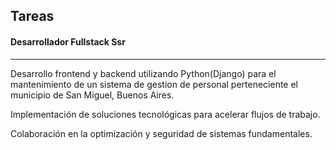 ## Tareas
#### Desarrollador Fullstack Ssr
---

Desarrollo frontend y backend utilizando Python(Django) para el mantenimiento de un sistema de gestion de personal perteneciente el municipio de San Miguel, Buenos Aires.

Implementación de soluciones tecnológicas para acelerar flujos de trabajo.

Colaboración en la optimización y seguridad de sistemas fundamentales.